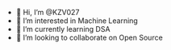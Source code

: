 - 👋 Hi, I’m @KZV027
- 👀 I’m interested in Machine Learning
- 🌱 I’m currently learning DSA
- 💞️ I’m looking to collaborate on Open Source

<!---
KZV027/KZV027 is a ✨ special ✨ repository because its `README.md` (this file) appears on your GitHub profile.
You can click the Preview link to take a look at your changes.
--->
